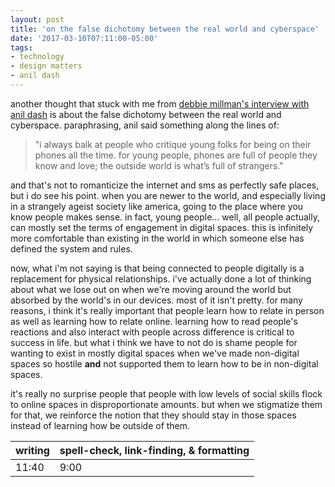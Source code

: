 ```yaml
---
layout: post
title: 'on the false dichotomy between the real world and cyberspace'
date: '2017-03-10T07:11:00-05:00'
tags:
- technology
- design matters
- anil dash
--- 
```


another thought that stuck with me from [debbie millman's interview with anil dash](http://designobserver.com/feature/anil-dash/39499) is about the false dichotomy between the real world and cyberspace. paraphrasing, anil said something along the lines of:

> "i always balk at people who critique young folks for being on their phones all the time. for young people, phones are full of people they know and love; the outside world is what’s full of strangers."

and that's not to romanticize the internet and sms as perfectly safe places, but i do see his point. when you are newer to the world, and especially living in a strangely ageist society like america, going to the place where you know people makes sense. in fact, young people... well, all people actually, can mostly set the terms of engagement in digital spaces. this is infinitely more comfortable than existing in the world in which someone else has defined the system and rules. 

now, what i'm not saying is that being connected to people digitally is a replacement for physical relationships. i've actually done a lot of thinking about what we lose out on when we're moving around the world but absorbed by the world's in our devices. most of it isn't pretty. for many reasons, i think it's really important that people learn how to relate in person as well as learning how to relate online. learning how to read people's reactions and also interact with people across difference is critical to success in life. but what i think we have to not do is shame people for wanting to exist in mostly digital spaces when we've made non-digital spaces so hostile **and** not supported them to learn how to be in non-digital spaces. 

it's really no surprise people that people with low levels of social skills flock to online spaces in disproportionate amounts. but when we stigmatize them for that, we reinforce the notion that they should stay in those spaces instead of learning how be outside of them. 

<table>
	<thead>
		<tr>
			<th>writing</th>
			<th>spell-check, link-finding, & formatting</th>
		</tr>
	</thead>
	<tbody>
		<tr>
			<td>11:40</td>
			<td>9:00</td>
		</tr>
	</tbody>
</table>